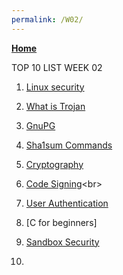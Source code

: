 ```yaml
---
permalink: /W02/
---
```

[**Home**](https://nadhirarafik.github.io/os211/)

TOP 10 LIST WEEK 02
1. [Linux security](https://www.kaspersky.com/resource-center/definitions/linux)<br>

2. [What is Trojan](https://www.kaspersky.com/resource-center/threats/trojans)<br>
3. [GnuPG](https://medium.com/kode-dan-kodean/belajar-memakai-gnu-privacy-guard-gnupg-gpg-3944e19dba91)<br>
5. [Sha1sum Commands](https://www.howtoforge.com/linux-sha1sum-command/)<br>
6. [Cryptography](https://searchsecurity.techtarget.com/definition/cryptography)<br>
7. [Code Signing](https://docs.microsoft.com/en-us/previous-versions/windows/internet-explorer/ie-developer/platform-apis/ms537361(v=vs.85)?redirectedfrom=MSDN)<br>
8. [User Authentication](https://www.idrnd.ai/5-authentication-methods-that-can-prevent-the-next-breach/)<br>
9. [C for beginners]
10. [Sandbox Security](https://www.forcepoint.com/cyber-edu/sandbox-security)<br>
11. 

